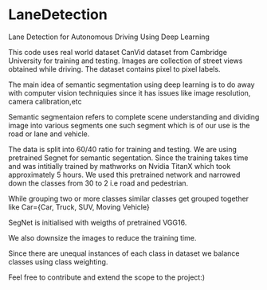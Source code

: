 # LaneDetection
Lane Detection for Autonomous Driving Using Deep Learning

This code uses real world dataset CanVid dataset from Cambridge University for training and testing. Images are collection of street views obtained while driving. The dataset contains pixel to pixel labels.

The main idea of semantic segmentation using deep learning is to do away with computer vision techniquies since it has issues like image resolution, camera calibration,etc

Semantic segmentaion refers to complete scene understanding and dividing image into various segments one such segment which is of our use is the road or lane and vehicle. 


The data is split into 60/40 ratio for training and testing. We are using pretrained Segnet for semantic segentation. Since the training takes time and was intitially trained by mathworks on Nvidia TitanX which took approximately 5 hours. 
We used this pretrained network and narrowed down the classes from 30 to 2 i.e road and pedestrian.

While grouping two or more classes similar classes get grouped together like
Car={Car, Truck, SUV, Moving Vehicle}

SegNet is initialised with weigths of pretrained VGG16.

We also downsize the images to reduce the training time.

Since there are unequal instances of each class in dataset we balance classes using class weighting.

Feel free to contribute and extend the scope to the project:)


